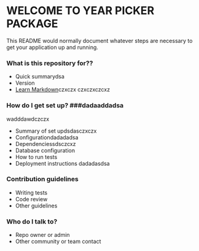 # WELCOME TO YEAR PICKER PACKAGE #

This README would normally document whatever steps are necessary to get your application up and running.

### What is this repository for?? ###

* Quick summarydsa
* Version
* [Learn Markdown](https://bitbucket.org/tutorials/markdowndemo)czxczx
czxczxczcxz
### How do I get set up? ###dadaaddadsa
wadddawdczczx
* Summary of set updsdasczxczx
* Configurationdadadadsa
* Dependenciessdsczcxz
* Database configuration
* How to run tests
* Deployment instructions
dadadasdsa
### Contribution guidelines ###

* Writing tests
* Code review
* Other guidelines

### Who do I talk to? ###

* Repo owner or admin
* Other community or team contact
